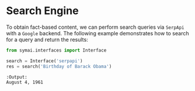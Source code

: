# Search Engine

To obtain fact-based content, we can perform search queries via `SerpApi` with a `Google` backend. The following example demonstrates how to search for a query and return the results:

```python
from symai.interfaces import Interface

search = Interface('serpapi')
res = search('Birthday of Barack Obama')
```

```bash
:Output:
August 4, 1961
```